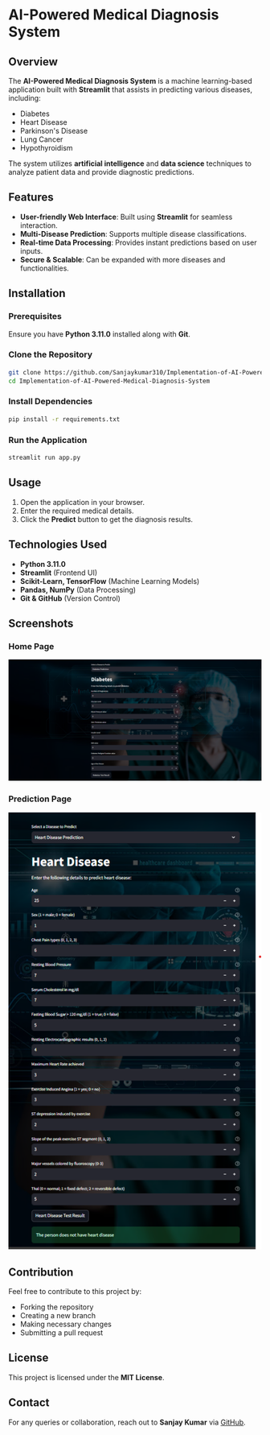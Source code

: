 # AI-Powered Medical Diagnosis System

## Overview
The **AI-Powered Medical Diagnosis System** is a machine learning-based application built with **Streamlit** that assists in predicting various diseases, including:
- Diabetes
- Heart Disease
- Parkinson's Disease
- Lung Cancer
- Hypothyroidism

The system utilizes **artificial intelligence** and **data science** techniques to analyze patient data and provide diagnostic predictions.

## Features
- **User-friendly Web Interface**: Built using **Streamlit** for seamless interaction.
- **Multi-Disease Prediction**: Supports multiple disease classifications.
- **Real-time Data Processing**: Provides instant predictions based on user inputs.
- **Secure & Scalable**: Can be expanded with more diseases and functionalities.

## Installation
### Prerequisites
Ensure you have **Python 3.11.0** installed along with **Git**.

### Clone the Repository
```sh
git clone https://github.com/Sanjaykumar310/Implementation-of-AI-Powered-Medical-Diagnosis-System.git
cd Implementation-of-AI-Powered-Medical-Diagnosis-System
```

### Install Dependencies
```sh
pip install -r requirements.txt
```

### Run the Application
```sh
streamlit run app.py
```

## Usage
1. Open the application in your browser.
2. Enter the required medical details.
3. Click the **Predict** button to get the diagnosis results.

## Technologies Used
- **Python 3.11.0**
- **Streamlit** (Frontend UI)
- **Scikit-Learn, TensorFlow** (Machine Learning Models)
- **Pandas, NumPy** (Data Processing)
- **Git & GitHub** (Version Control)

## Screenshots
### Home Page
![image alt](https://github.com/Sanjaykumar310/Implementation-of-AI-Powered-Medical-Diagnosis-System/blob/870eda2ea93c903f7f16a8a4228b334c05507cf2/Screenshot%202025-03-23%20103155.png)

### Prediction Page
![image alt](https://github.com/Sanjaykumar310/Implementation-of-AI-Powered-Medical-Diagnosis-System/blob/1b7e75f811c72f6bf8c6a8f249bd22893b6c454c/2Screenshot%202025-03-23%20104705.png)

## Contribution
Feel free to contribute to this project by:
- Forking the repository
- Creating a new branch
- Making necessary changes
- Submitting a pull request

## License
This project is licensed under the **MIT License**.

## Contact
For any queries or collaboration, reach out to **Sanjay Kumar** via [GitHub](https://github.com/Sanjaykumar310).

